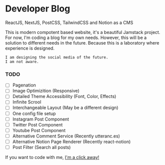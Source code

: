 
# Developer Blog
ReactJS, NextJS, PostCSS, TailwindCSS and Notion as a CMS

This is modern compotent based website, it's a beautiful Jamstack project. For now, I'm coding a blog for my own needs. However, this will be a solution to different needs in the future. Because this is a laboratory where experience is designed.

```
I am designing the social media of the future. 
I am not aware.
```

### TODO
- [ ] Pagenation
- [ ] Image Optimizition (Responsive)
- [ ] Detailed Theme Accessibility (Font, Color, Effects)
- [ ] Infinite Scrool
- [ ] Interchangeable Layout (May be a different design) 
- [ ] One config file setup
- [ ] Instagram Post Component
- [ ] Twitter Post Component
- [ ] Youtube Post Component
- [ ] Alternative Comment Service (Recently utteranc.es)
- [ ] Alternative Notion Page Renderer (Recently react-notion)
- [ ] Post Filter (Search all posts)

If you want to code with me, [I'm a click away!](mailto:dev@ibrahimuzun.com?subject=[GitHub]%Developing%20new%20social%media)
